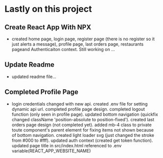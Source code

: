 # Lastly on this project
## Create React App With NPX
- created home page, login page, register page (there is no register so it just alerts a message), profile page, last orders page, restaurants pageand Authenticaiton context. Still working on ...
## Update Readme
- updated readme file... 
## Completed Profile Page
- login credentials changed with new api. created .env file for setting dynamic api url. completed profile page design. completed logout function (only seen in profile page). updated bottom navigation (quickfix changed className 'position-absolute to position-fixed'). created last orders page design (not completed yet). added mb-4 class to private toute component's parent element for fixing items not shown because of bottom navigation. created light loader svg (just changed the stroke from #000 to #fff). updated auth context (created get token function). updated page title in src/index.html referenced to .env variable(REACT_APP_WEBSITE_NAME) 